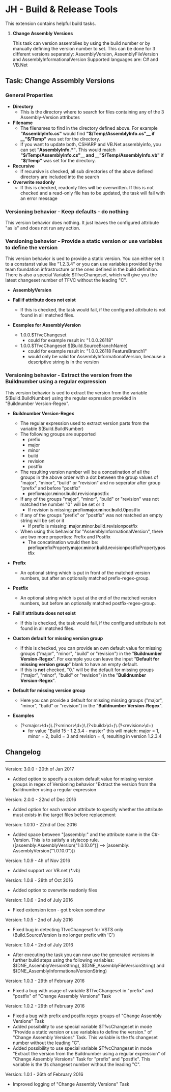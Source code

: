 ﻿# JH - Build & Release Tools
This extension contains helpful build tasks.

1. **Change Assembly Versions**

	This task can version assemblies by using the build number or by manually defining the version number to set.
	This can be done for 3 different versions separately: AssemblyVersion, AssemblyFileVersion and AssemblyInformationalVersion
	Supported languages are: C# and VB.Net
	

## Task: Change Assembly Versions

### General Properties

* __Directory__ 
	* This is the directory where to search for files containing any of the 3 Assembly-Version attributes
* __Filename__
	* The filenames to find in the directory defined above. For example __"AssemblyInfo.cs"__ would find __"$/Temp/AssemblyInfo.cs"__ if __"$/Temp"__ was set for the directory.
	* If you want to update both, CSHARP and VB.Net assemblyinfo, you can set __"AssemblyInfo.*"__. This would match __"$/Temp/AssemblyInfo.cs"__ and __"$/Temp/AssemblyInfo.vb"__ if __"$/Temp"__ was set for the directory.
* __Recursive__
	* If recursive is checked, all sub directories of the above defined directory are included into the search
* __Overwrite readonly__
	* If this is checked, readonly files will be overwritten. If this is not checked and a read-only file has to be updated, the task will fail with an error message

### Versioning behavior - Keep defaults - do nothing

This version behavior does nothing. It just leaves the configured attribute "as is" and does not run any action.

### Versioning behavior - Provide a static version or use variables to define the version

This version behavior is ued to provide a static version. You can either set it to a constanst value like "1.2.3.4" or you can use variables provided by the team foundation infrastructure or the ones defined in the build definition. There is also a special Variable $TfvcChangeset, which will give you the latest changeset number of TFVC without the leading "C".

* __AssemblyVersion__ 
	
* __Fail if attribute does not exist__ 
	* If this is checked, the task would fail, if the configured attribute is not found in all matched files.

* __Examples for AssemblyVersion__
	* 1.0.0.$TfvcChangeset
		* could for example result in: "1.0.0.26118"
	* 1.0.0.$TfvcChangeset $(Build.SourceBranchName)
		* could for example result in: "1.0.0.26118 FeatureBranch1"
		* would only be valid for AssemblyInformationalVersion, because a descriptive string is in the version

### Versioning behavior - Extract the version from the Buildnumber using a regular expression

This version behavior is ued to extract the version from the variable $(Build.BuildNumber) using the regular expression provided in "Buildnumber Version-Regex".

* __Buildnumber Version-Regex__ 
	* The regular expression used to extract version parts from the variable $(Build.BuildNumber)
	* The following groups are supported
		* prefix
		* major
		* minor
		* build
		* revision
		* postfix
	* The resulting version number will be a concatination of all the groups in the above order with a dot between the group values of "major", "minor", "build" or "revision" and no seperator after group "prefix" and before "postfix"
		* **p**refix**m**ajor.**m**inor.**b**uild.**r**evision**p**ostfix
	* If any of the groups "major", "minor", "build" or "revision" was not matched the number "0" will be set or it
		* If revision is missing: **p**refix**ma**jor.**m**inor.**b**uild.0**p**ostfix
	* If any of the groups "prefix" or "postfix" was not matched an empty string will be set or it
		* If prefix is missing: **m**ajor.**m**inor.**b**uild.**r**evision**p**ostfix
	* When using this behavior for "AssemblyInformationalVersion", there are two more properties: Prefix and Postfix
		* The concatination would then be: **p**refix**p**refixProperty**m**ajor.**m**inor.**b**uild.**r**evision**p**ostfixProperty**p**ostfix

* __Prefix__ 
	* An optional string which is put in front of the matched version numbers, but after an optionally matched prefix-regex-group. 	

* __Postfix__ 
	* An optional string which is put at the end of the matched version numbers, but before an optionally matched postfix-regex-group. 
	
* __Fail if attribute does not exist__ 
	* If this is checked, the task would fail, if the configured attribute is not found in all matched files.

* __Custom default for missing version group__
	* If this is checked, you can provide an own default value for missing groups ("major", "minor", "build" or "revision") in the "__Buildnumber Version-Regex__". For example you can leave the input "__Default for missing version group__" blank to have an empty default.
	* If this is __not__ checked, "0." will be the default for missing groups ("major", "minor", "build" or "revision") in the "__Buildnumber Version-Regex__".

* __Default for missing version group__
	* Here you can provide a default for missing missing groups ("major", "minor", "build" or "revision") in the "__Buildnumber Version-Regex__".

* __Examples__
	* (?&lt;major&gt;\\d+)\\.(?&lt;minor&gt;\\d+)\\.(?&lt;build&gt;\\d+)\\.(?&lt;revision&gt;\\d+)
		* for value "Build 15 - 1.2.3.4 - master" this will match: major = 1, minor = 2, build = 3 and revision = 4, resulting in version 1.2.3.4
	
## Changelog
---
Version: 3.0.0 - 20th of Jan 2017
* Added option to specify a custom default value for missing version groups in regex of Versioning behavior "Extract the version from the Buildnumber using a regular expression

Version: 2.0.0 - 22nd of Dec 2016
* Added option for each version attribute to specify whether the attribute must exists in the target files before replacement

Version: 1.0.10 - 22nd of Dec 2016
* Added space between "[assembly:" and the attribute name in the C#-Version. This is to satisfy a stylecop rule. ([assembly:AssemblyVersion("1.0.10.0")] --> [assembly: AssemblyVersion("1.0.10.0")])

Version: 1.0.9 - 4h of Nov 2016
* Added support vor VB.net (*.vb)

Version: 1.0.8 - 28th of Oct 2016
* Added option to overwrite readonly files

Version: 1.0.6 - 2nd of July 2016
* Fixed extension icon - got broken somehow

Version: 1.0.5 - 2nd of July 2016
* Fixed bug in detecting TfvcChangeset for VSTS only (Build.SourceVersion is no longer prefix with 'C')

Version: 1.0.4 - 2nd of July 2016
* After executing the task you can now use the generated versions in further build steps using the following variables: $(DNE_AssemblyVersionString), $(DNE_AssemblyFileVersionString) and $(DNE_AssemblyInformationalVersionString)

Version: 1.0.3 - 29th of February 2016
* Fixed a bug with usage of variable $TfvcChangeset in "prefix" and "postfix" of "Change Assembly Versions" Task 

Version: 1.0.2 - 29th of February 2016
* Fixed a bug with prefix and postfix regex groups of "Change Assembly Versions" Task 
* Added possibility to use special variable $TfvcChangeset in mode "Provide a static version or use variables to define the version." of "Change Assembly Versions" Task. This variable is the tfs changeset number without the leading "C".
* Added possibility to use special variable $TfvcChangeset in mode "Extract the version from the Buildnumber using a regular expression" of "Change Assembly Versions" Task for "prefix" and "postfix". This variable is the tfs changeset number without the leading "C".

Version: 1.0.1 - 26th of February 2016
* Improved logging of "Change Assembly Versions" Task 